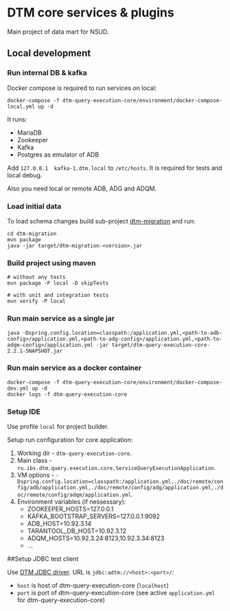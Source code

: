 # DTM core services & plugins
Main project of data mart for NSUD.

## Local development

### Run internal DB & kafka

Docker compose is required to run services on local:
```
docker-compose -f dtm-query-execution-core/environment/docker-compose-local.yml up -d
```

It runs:
* MariaDB
* Zookeeper
* Kafka
* Postgres as emulator of ADB

Add `127.0.0.1	kafka-1.dtm.local` to `/etc/hosts`. It is required for tests and local debug.

Also you need local or remote ADB, ADG and ADQM.

### Load initial data

To load schema changes build sub-project [dtm-migration](dtm-migration/README.md) and run:
```
cd dtm-migration
mvn package
java -jar target/dtm-migration-<version>.jar
```

### Build project using maven

```
# without any tests
mvn package -P local -D skipTests

# with unit and integration tests
mvn verify -P local
```

### Run main service as a single jar

```
java -Dspring.config.location=classpath:/application.yml,<path-to-adb-config>/application.yml,<path-to-adg-config>/application.yml,<path-to-adqm-config>/application.yml -jar target/dtm-query-execution-core-2.2.1-SNAPSHOT.jar
```

### Run main service as a docker container

```
docker-compose -f dtm-query-execution-core/environment/docker-compose-dev.yml up -d
docker logs -f dtm-query-execution-core
```

### Setup IDE

Use profile `local` for project builder.

Setup run configuration for core application:
 1. Working dir - `dtm-query-execution-core`.
 2. Main class - `ru.ibs.dtm.query.execution.core.ServiceQueryExecutionApplication`.
 3. VM options - `-Dspring.config.location=classpath:/application.yml,./doc/remote/config/adb/application.yml,./doc/remote/config/adg/application.yml,./doc/remote/config/adqm/application.yml`.
 4. Environment variables (if nessessary):
    - ZOOKEEPER_HOSTS=127.0.0.1
    - KAFKA_BOOTSTRAP_SERVERS=127.0.0.1:9092
    - ADB_HOST=10.92.3.14
    - TARANTOOL_DB_HOST=10.92.3.12
    - ADQM_HOSTS=10.92.3.24:8123,10.92.3.34:8123
    - ...

##Setup JDBC test client

Use [DTM JDBC driver](https://github.com/arenadata/dtm-jdbc-driver).
URL is `jdbc:adtm://<host>:<port>/`:
 - `host` is host of dtm-query-execution-core (`localhost`)
 - `port` is port of dtm-query-execution-core (see active `application.yml` for dtm-query-execution-core)
